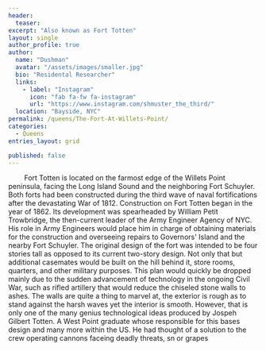 ```yaml
---
header:
  teaser:
excerpt: "Also known as Fort Totten"
layout: single
author_profile: true
author:
  name: "Dushman"
  avatar: "/assets/images/smaller.jpg"
  bio: "Residental Researcher"
  links:
    - label: "Instagram"
      icon: "fab fa-fw fa-instagram"
      url: "https://www.instagram.com/shmuster_the_third/"
  location: "Bayside, NYC"
permalink: /queens/The-Fort-At-Willets-Point/
categories:
  - Queens
entries_layout: grid

published: false
---
```





&emsp;&emsp; Fort Totten is located on the farmost edge of the Willets Point peninsula, facing the Long Island Sound and the neighboring Fort Schuyler. Both forts had been constructed during the third wave of naval fortifications after the devastating War of 1812. Construction on Fort Totten began in the year of 1862. Its development was spearheaded by William Petit Trowbridge, the then-current leader of the Army Engineer Agency of NYC. His role in Army Engineers would place him in charge of obtaining materials for the construction and overseeing repairs to Governors' Island and the nearby Fort Schuyler. The original design of the fort was intended to be four stories tall as opposed to its current two-story design. Not only that but additional casemates would be built on the hill behind it, store rooms, quarters, and other military purposes. This plan would quickly be dropped mainly due to the sudden advancement of technology in the ongoing Civil War, such as rifled artillery that would reduce the chiseled stone walls to ashes. The walls are quite a thing to marvel at, the exterior is rough as to stand against the harsh waves yet the interior is smooth. However, that is only one of the many genius technological ideas produced by Jospeh Gilbert Totten. A West Point graduate whose responsible for this bases design and many more within the US. He had thought of a solution to the crew operating cannons faceing deadly threats, sn or grapes












<!-- The Willets farmhouse was constructed in 1829 in the Greek Revival style and is currently the oldest surviving structure at Fort Totten. Its existence predates the construction of the fort itself. It wasn't until the government bought the land that the house came to be at its current location. Its original location had been in the uppermost part of the peninsula, and so it would remain. It would then be used as an engineering office for the Army Corps of Engineers, until 1867. Under the orders of General Duane, it would be moved to its current location and be remodeled. It would be repurposed once again, serving as a dwelling for the officer in charge of the fort. Then it would see the Abbot family move into the house until it would be surpassed by the creation of the commanding officer's quarters in 1909. Despite this, it would see another alteration as in 1940 the single-family house would be converted into a two-family house. It would be abandoned shortly after this, now it lies fallow. Perhaps it will be renovated once again by the Bayside Historical Society which occupies a neighboring house. -->




